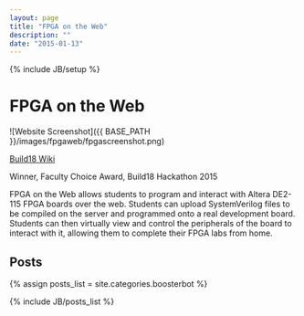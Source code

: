 ```yaml
---
layout: page
title: "FPGA on the Web"
description: ""
date: "2015-01-13"
---
```

{% include JB/setup %}

FPGA on the Web
================

![Website Screenshot]({{ BASE_PATH }}/images/fpgaweb/fpgascreenshot.png)

[Build18 Wiki](http://build18.org/wiki/index.php/FPGA_on_the_Web!)

Winner, Faculty Choice Award, Build18 Hackathon 2015

FPGA on the Web allows students to program and interact with Altera DE2-115 FPGA boards over the web. Students can upload SystemVerilog files to be compiled on the server and programmed onto a real development board. Students can then virtually view and control the peripherals of the board to interact with it, allowing them to complete their FPGA labs from home.

Posts
-----
{% assign posts_list = site.categories.boosterbot %}
<html>
{% include JB/posts_list %}
</html>


